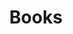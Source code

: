 ---
title: Books
longTitle: 'Books'
tags:
- gccommon
broaderTerm:
- "[[Gift books Childrens books]]"
relatedTerm:
- "[[Reading Monographic series Publishing Manuscripts ]]"
---